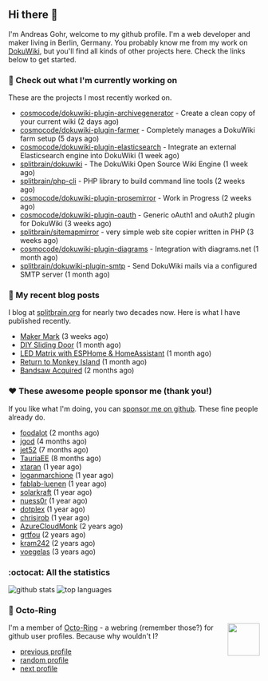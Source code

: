 ## Hi there :wave:

I'm Andreas Gohr, welcome to my github profile. I'm a web developer and maker living in Berlin, Germany. You probably know me from my work on [DokuWiki](https://github.com/splitbrain/dokuwiki), but you'll find all kinds of other projects here. Check the links below to get started.

### :hammer: Check out what I'm currently working on

These are the projects I most recently worked on.


- [cosmocode/dokuwiki-plugin-archivegenerator](https://github.com/cosmocode/dokuwiki-plugin-archivegenerator) - Create a clean copy of your current wiki (2 days ago)
- [cosmocode/dokuwiki-plugin-farmer](https://github.com/cosmocode/dokuwiki-plugin-farmer) - Completely manages a DokuWiki farm setup (5 days ago)
- [cosmocode/dokuwiki-plugin-elasticsearch](https://github.com/cosmocode/dokuwiki-plugin-elasticsearch) - Integrate an external Elasticsearch engine into DokuWiki (1 week ago)
- [splitbrain/dokuwiki](https://github.com/splitbrain/dokuwiki) - The DokuWiki Open Source Wiki Engine (1 week ago)
- [splitbrain/php-cli](https://github.com/splitbrain/php-cli) - PHP library to build command line tools (2 weeks ago)
- [cosmocode/dokuwiki-plugin-prosemirror](https://github.com/cosmocode/dokuwiki-plugin-prosemirror) - Work in Progress (2 weeks ago)
- [cosmocode/dokuwiki-plugin-oauth](https://github.com/cosmocode/dokuwiki-plugin-oauth) - Generic oAuth1 and oAuth2 plugin for DokuWiki (3 weeks ago)
- [splitbrain/sitemapmirror](https://github.com/splitbrain/sitemapmirror) - very simple web site copier written in PHP (3 weeks ago)
- [cosmocode/dokuwiki-plugin-diagrams](https://github.com/cosmocode/dokuwiki-plugin-diagrams) - Integration with diagrams.net (1 month ago)
- [splitbrain/dokuwiki-plugin-smtp](https://github.com/splitbrain/dokuwiki-plugin-smtp) - Send DokuWiki mails via a configured SMTP server (1 month ago)

### :scroll: My recent blog posts

I blog at [splitbrain.org](https://www.splitbrain.org) for nearly two decades now. Here is what I have published recently.


- [Maker Mark](https://www.splitbrain.org/blog/2022-10/26-maker_mark) (3 weeks ago)
- [DIY Sliding Door](https://www.splitbrain.org/blog/2022-10/15-diy_sliding_door) (1 month ago)
- [LED Matrix with ESPHome &amp; HomeAssistant](https://www.splitbrain.org/blog/2022-10/09-led_matrix_with_esphome_and_homeassistant) (1 month ago)
- [Return to Monkey Island](https://www.splitbrain.org/blog/2022-09/25-return_to_monkey_island) (1 month ago)
- [Bandsaw Acquired](https://www.splitbrain.org/blog/2022-09/06-bandsaw_acquired) (2 months ago)

### :hearts:️ These awesome people sponsor me (thank you!)

If you like what I'm doing, you can [sponsor me on github](https://github.com/sponsors/splitbrain). These fine people already do.


- [foodalot](https://github.com/foodalot) (2 months ago)
- [jgod](https://github.com/jgod) (4 months ago)
- [jet52](https://github.com/jet52) (7 months ago)
- [TauriaEE](https://github.com/TauriaEE) (8 months ago)
- [xtaran](https://github.com/xtaran) (1 year ago)
- [loganmarchione](https://github.com/loganmarchione) (1 year ago)
- [fablab-luenen](https://github.com/fablab-luenen) (1 year ago)
- [solarkraft](https://github.com/solarkraft) (1 year ago)
- [nuess0r](https://github.com/nuess0r) (1 year ago)
- [dotplex](https://github.com/dotplex) (1 year ago)
- [chrisjrob](https://github.com/chrisjrob) (1 year ago)
- [AzureCloudMonk](https://github.com/AzureCloudMonk) (2 years ago)
- [grtfou](https://github.com/grtfou) (2 years ago)
- [kram242](https://github.com/kram242) (2 years ago)
- [voegelas](https://github.com/voegelas) (3 years ago)

### :octocat: All the statistics

 ![github stats](https://github-readme-stats.vercel.app/api?username=splitbrain&show_icons=true&hide_title=true)
![top languages](https://github-readme-stats.vercel.app/api/top-langs/?username=splitbrain&layout=compact)


### :octopus: Octo-Ring

<img width="64" height="65" src="https://octo-ring.com/static/img/octo.png" align="right" alt="">

I'm a member of [Octo-Ring](https://octo-ring.com/) - a webring (remember those?) for github user profiles. Because why wouldn't I? 

* [previous profile](https://octo-ring.com/p/splitbrain/prev)
* [random profile](https://octo-ring.com/p/splitbrain/random)
* [next profile](https://octo-ring.com/p/splitbrain/next)

